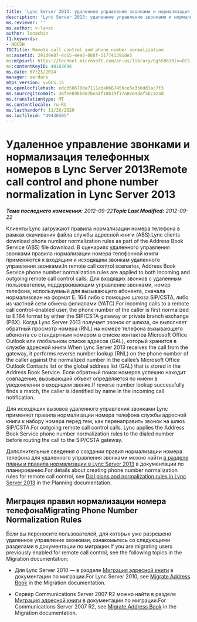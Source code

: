 ```yaml
---
title: 'Lync Server 2013: удаленное управление звонками и нормализация телефонных номеров'
description: 'Lync Server 2013: удаленное управление звонками и нормализация номеров телефонов.'
ms.reviewer: ''
ms.author: v-lanac
author: lanachin
f1.keywords:
- NOCSH
TOCTitle: Remote call control and phone number normalization
ms:assetid: 291d9e87-4c65-4ea2-888f-517741391de5
ms:mtpsurl: https://technet.microsoft.com/en-us/library/Gg558630(v=OCS.15)
ms:contentKeyID: 48183696
ms.date: 07/23/2014
manager: serdars
mtps_version: v=OCS.15
ms.openlocfilehash: edcb50678da7111aba066745bce5e356dd1ac7f3
ms.sourcegitcommit: 36fee89bb887bea4f18b19f17a8c69daf5bc423d
ms.translationtype: MT
ms.contentlocale: ru-RU
ms.lasthandoff: 11/26/2020
ms.locfileid: "49436505"
---
```

# <a name="remote-call-control-and-phone-number-normalization-in-lync-server-2013"></a><span data-ttu-id="7bf7e-103">Удаленное управление звонками и нормализация телефонных номеров в Lync Server 2013</span><span class="sxs-lookup"><span data-stu-id="7bf7e-103">Remote call control and phone number normalization in Lync Server 2013</span></span>

<div data-xmlns="http://www.w3.org/1999/xhtml">

<div class="topic" data-xmlns="http://www.w3.org/1999/xhtml" data-msxsl="urn:schemas-microsoft-com:xslt" data-cs="https://msdn.microsoft.com/">

<div data-asp="https://msdn2.microsoft.com/asp">



</div>

<div id="mainSection">

<div id="mainBody"><span data-ttu-id="7bf7e-104">

<span> </span></span><span class="sxs-lookup"><span data-stu-id="7bf7e-104">

<span> </span></span></span>

<span data-ttu-id="7bf7e-105">_**Тема последнего изменения:** 2012-09-22_</span><span class="sxs-lookup"><span data-stu-id="7bf7e-105">_**Topic Last Modified:** 2012-09-22_</span></span>

<span data-ttu-id="7bf7e-106">Клиенты Lync загружают правила нормализации номера телефона в рамках скачивания файла службы адресной книги (ABS).</span><span class="sxs-lookup"><span data-stu-id="7bf7e-106">Lync clients download phone number normalization rules as part of the Address Book Service (ABS) file download.</span></span> <span data-ttu-id="7bf7e-107">В сценариях удаленного управления звонками правила нормализации номера телефонной книги применяются к входящим и исходящим звонкам удаленного управления звонками.</span><span class="sxs-lookup"><span data-stu-id="7bf7e-107">In remote call control scenarios, Address Book Service phone number normalization rules are applied to both incoming and outgoing remote call control calls.</span></span> <span data-ttu-id="7bf7e-108">Для входящих звонков с удаленным пользователем, поддерживающим управление звонками, номер телефона, используемый для вызывающего абонента, сначала нормализован на формат E. 164 либо с помощью шлюза SIP/CSTA, либо из частной сети обмена филиалами (УАТС).</span><span class="sxs-lookup"><span data-stu-id="7bf7e-108">For incoming calls to a remote call control-enabled user, the phone number of the caller is first normalized to E.164 format by either the SIP/CSTA gateway or private branch exchange (PBX).</span></span> <span data-ttu-id="7bf7e-109">Когда Lync Server 2013 получает звонок от шлюза, он выполняет обратный просмотр номера (RNL) на номере телефона вызывающего абонента со стандартным номером в списке контактов Microsoft Office Outlook или глобальном списке адресов (GAL), который хранится в службе адресной книги.</span><span class="sxs-lookup"><span data-stu-id="7bf7e-109">When Lync Server 2013 receives the call from the gateway, it performs reverse number lookup (RNL) on the phone number of the caller against the normalized number in the callee’s Microsoft Office Outlook Contacts list or the global address list (GAL) that is stored in the Address Book Service.</span></span> <span data-ttu-id="7bf7e-110">Если обратный поиск номеров успешно находит совпадение, вызывающий объект определяется по имени в уведомлении о входящем звонке.</span><span class="sxs-lookup"><span data-stu-id="7bf7e-110">If reverse number lookup successfully finds a match, the caller is identified by name in the incoming call notification.</span></span>

<span data-ttu-id="7bf7e-111">Для исходящих вызовов удаленного управления звонками Lync применяет правила нормализации номера телефона службы адресной книги к набору номера перед тем, как перенаправить звонок на шлюз SIP/CSTA.</span><span class="sxs-lookup"><span data-stu-id="7bf7e-111">For outgoing remote call control calls, Lync applies the Address Book Service phone number normalization rules to the dialed number before routing the call to the SIP/CSTA gateway.</span></span>

<span data-ttu-id="7bf7e-112">Дополнительные сведения о создании правил нормализации номера телефона для удаленного управления звонками можно найти [в разделе планы и правила нормализации в Lync Server 2013](lync-server-2013-dial-plans-and-normalization-rules.md) в документации по планированию.</span><span class="sxs-lookup"><span data-stu-id="7bf7e-112">For details about creating phone number normalization rules for remote call control, see [Dial plans and normalization rules in Lync Server 2013](lync-server-2013-dial-plans-and-normalization-rules.md) in the Planning documentation.</span></span>

<div>

## <a name="migrating-phone-number-normalization-rules"></a><span data-ttu-id="7bf7e-113">Миграция правил нормализации номера телефона</span><span class="sxs-lookup"><span data-stu-id="7bf7e-113">Migrating Phone Number Normalization Rules</span></span>

<span data-ttu-id="7bf7e-114">Если вы переносите пользователей, для которых уже разрешено удаленное управление звонками, ознакомьтесь со следующими разделами в документации по миграции.</span><span class="sxs-lookup"><span data-stu-id="7bf7e-114">If you are migrating users previously enabled for remote call control, see the following topics in the Migration documentation:</span></span>

  - <span data-ttu-id="7bf7e-115">Для Lync Server 2010 — в разделе [Миграция адресной книги](migrate-address-book.md) в документации по миграции.</span><span class="sxs-lookup"><span data-stu-id="7bf7e-115">For Lync Server 2010, see [Migrate Address Book](migrate-address-book.md) in the Migration documentation.</span></span>

  - <span data-ttu-id="7bf7e-116">Сервер Communications Server 2007 R2 можно найти в разделе [Миграция адресной книги](migrate-address-book.md) в документации по миграции.</span><span class="sxs-lookup"><span data-stu-id="7bf7e-116">For Communications Server 2007 R2, see [Migrate Address Book](migrate-address-book.md) in the Migration documentation.</span></span>

<span data-ttu-id="7bf7e-117"></div>

</div>

<span> </span>

</div>

</div>

</span><span class="sxs-lookup"><span data-stu-id="7bf7e-117"></div>

</div>

<span> </span>

</div>

</div>

</span></span></div>

